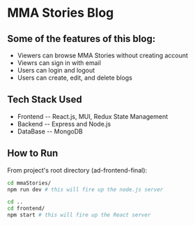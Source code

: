 # MMA Stories Blog

## Some of the features of this blog:
- Viewers can browse MMA Stories without creating account
- Viewrs can sign in with email 
- Users can login and logout
- Users can create, edit, and delete blogs

## Tech Stack Used
- Frontend -- React.js, MUI, Redux State Management
- Backend -- Express and Node.js
- DataBase -- MongoDB

## How to Run

From project's root directory (ad-frontend-final):
```bash
cd mmaStories/
npm run dev # this will fire up the node.js server

cd ..
cd frontend/
npm start # this will fire up the React server
```
             
